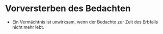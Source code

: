 # Vorversterben des Bedachten

- Ein Vermächtnis ist unwirksam, wenn der Bedachte zur Zeit des Erbfalls nicht mehr lebt.


